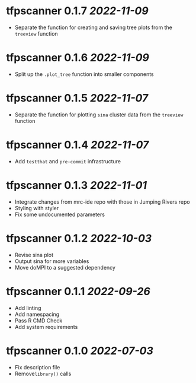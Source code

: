# tfpscanner 0.1.7 _2022-11-09_

- Separate the function for creating and saving tree plots from the `treeview` function

# tfpscanner 0.1.6 _2022-11-09_

- Split up the `.plot_tree` function into smaller components

# tfpscanner 0.1.5 _2022-11-07_

- Separate the function for plotting `sina` cluster data from the `treeview` function

# tfpscanner 0.1.4 _2022-11-07_

- Add `testthat` and `pre-commit` infrastructure

# tfpscanner 0.1.3 _2022-11-01_

- Integrate changes from mrc-ide repo with those in Jumping Rivers repo
- Styling with styler
- Fix some undocumented parameters

# tfpscanner 0.1.2 _2022-10-03_

- Revise sina plot
- Output sina for more variables
- Move doMPI to a suggested dependency

# tfpscanner 0.1.1 _2022-09-26_

- Add linting
- Add namespacing
- Pass R CMD Check
- Add system requirements

# tfpscanner 0.1.0 _2022-07-03_

- Fix description file
- Remove`library()` calls
